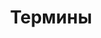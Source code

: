 ---
classes: wide
collection: terms
layout: collection
permalink: /terms
title: Термины
sidebar:
  title: Топонимы
  navigation: toponyms
---
